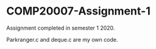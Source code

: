 # COMP20007-Assignment-1

Assignment completed in semester 1 2020.

Parkranger.c and deque.c are my own code. 
